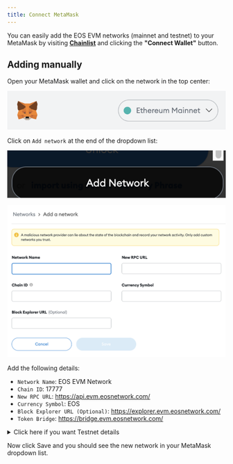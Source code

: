 ```yaml
---
title: Connect MetaMask
---
```


You can easily add the EOS EVM networks (mainnet and testnet) to your MetaMask by visiting 
[**Chainlist**](https://chainlist.org/?search=EOS&testnets=true) and clicking the **"Connect Wallet"** button.


## Adding manually

Open your MetaMask wallet and click on the network in the top center:

![metamask top network button](/images/metamask_top_network_button.png)

Click on `Add network` at the end of the dropdown list:

![metamask top network button](/images/metamask_add_network_button.png)


![metamask_add_network_form](/images/metamask_add_network_form.png)

Add the following details:

* `Network Name`: EOS EVM Network
* `Chain ID`: 17777
* `New RPC URL`: https://api.evm.eosnetwork.com/
* `Currency Symbol`: EOS
* `Block Explorer URL (Optional)`: https://explorer.evm.eosnetwork.com/
* `Token Bridge`: https://bridge.evm.eosnetwork.com/

<details>
    <summary>Click here if you want Testnet details</summary>

* `Network Name`: EOS EVM Network Testnet
* `Chain ID`: 15557
* `New RPC URL`: https://api.testnet.evm.eosnetwork.com/
* `Currency Symbol`: EOS
* `Block Explorer URL (Optional)`: https://explorer.testnet.evm.eosnetwork.com/
* `Token Bridge`: https://bridge.testnet.evm.eosnetwork.com/

</details>

Now click Save and you should see the new network in your MetaMask dropdown list.
